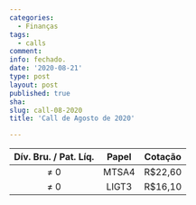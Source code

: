 ```yaml
---
categories:
  - Finanças
tags:
  - calls
comment: 
info: fechado.
date: '2020-08-21'
type: post
layout: post
published: true
sha: 
slug: call-08-2020
title: 'Call de Agosto de 2020'

---
```

| **Dív. Bru. / Pat. Líq.** | **Papel** | **Cotação** |
|:-------------------------:|:---------:|:-----------:|
| ≠ 0                       | MTSA4     | R$22,60     |
| ≠ 0                       | LIGT3     | R$16,10     |
